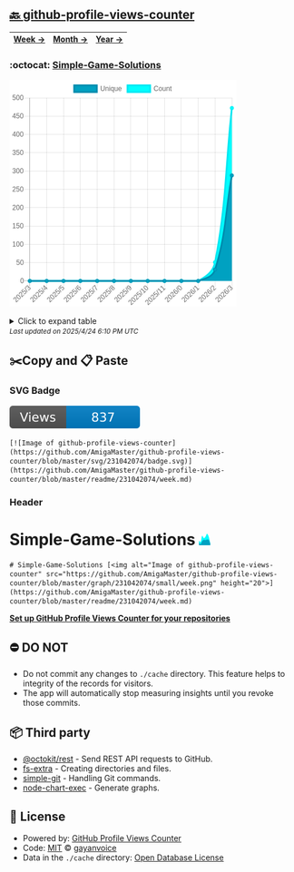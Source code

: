 ## [🔙 github-profile-views-counter](https://github.com/AmigaMaster/github-profile-views-counter)
| [**Week →**](https://github.com/AmigaMaster/github-profile-views-counter/blob/master/readme/231042074/week.md) | [**Month →**](https://github.com/AmigaMaster/github-profile-views-counter/blob/master/readme/231042074/month.md) | [**Year →**](https://github.com/AmigaMaster/github-profile-views-counter/blob/master/readme/231042074/year.md) |
| ---- | ---- | ----- |
### :octocat: [Simple-Game-Solutions](https://github.com/AmigaMaster/Simple-Game-Solutions)
![Image of github-profile-views-counter](https://github.com/AmigaMaster/github-profile-views-counter/blob/master/graph/231042074/large/year.png)

<details>
	<summary>Click to expand table</summary>
	<h2>:calendar: Year Page Views Table</h2>
<table>
	<tr>
		<th>
			Last Updated
		</th>
		<th>
			Unique
		</th>
		<th>
			Count
		</th>
	</tr>
	<tr>
		<td>
			<code>2025/4/1</code>
		</td>
		<td>
			<code>288</code>
		</td>
		<td>
			<code>472</code>
		</td>
	</tr>
	<tr>
		<td>
			<code>2025/3/1</code>
		</td>
		<td>
			<code>31</code>
		</td>
		<td>
			<code>51</code>
		</td>
	</tr>
	<tr>
		<td>
			<code>2025/2/1</code>
		</td>
		<td>
			<code>0</code>
		</td>
		<td>
			<code>0</code>
		</td>
	</tr>
	<tr>
		<td>
			<code>2025/1/1</code>
		</td>
		<td>
			<code>0</code>
		</td>
		<td>
			<code>0</code>
		</td>
	</tr>
	<tr>
		<td>
			<code>2024/12/1</code>
		</td>
		<td>
			<code>0</code>
		</td>
		<td>
			<code>0</code>
		</td>
	</tr>
	<tr>
		<td>
			<code>2024/11/1</code>
		</td>
		<td>
			<code>0</code>
		</td>
		<td>
			<code>0</code>
		</td>
	</tr>
	<tr>
		<td>
			<code>2024/10/1</code>
		</td>
		<td>
			<code>0</code>
		</td>
		<td>
			<code>0</code>
		</td>
	</tr>
	<tr>
		<td>
			<code>2024/9/1</code>
		</td>
		<td>
			<code>0</code>
		</td>
		<td>
			<code>0</code>
		</td>
	</tr>
	<tr>
		<td>
			<code>2024/8/1</code>
		</td>
		<td>
			<code>0</code>
		</td>
		<td>
			<code>0</code>
		</td>
	</tr>
	<tr>
		<td>
			<code>2024/7/1</code>
		</td>
		<td>
			<code>0</code>
		</td>
		<td>
			<code>0</code>
		</td>
	</tr>
	<tr>
		<td>
			<code>2024/6/1</code>
		</td>
		<td>
			<code>0</code>
		</td>
		<td>
			<code>0</code>
		</td>
	</tr>
	<tr>
		<td>
			<code>2024/5/1</code>
		</td>
		<td>
			<code>0</code>
		</td>
		<td>
			<code>0</code>
		</td>
	</tr>
	<tr>
		<td>
			<code>2024/4/1</code>
		</td>
		<td>
			<code>0</code>
		</td>
		<td>
			<code>0</code>
		</td>
	</tr>
</table>

</details>
<small><i>Last updated on 2025/4/24 6:10 PM UTC</i></small>

## ✂️Copy and 📋 Paste
### SVG Badge
[![Image of github-profile-views-counter](https://github.com/AmigaMaster/github-profile-views-counter/blob/master/svg/231042074/badge.svg)](https://github.com/AmigaMaster/github-profile-views-counter/blob/master/readme/231042074/week.md)
```readme
[![Image of github-profile-views-counter](https://github.com/AmigaMaster/github-profile-views-counter/blob/master/svg/231042074/badge.svg)](https://github.com/AmigaMaster/github-profile-views-counter/blob/master/readme/231042074/week.md)
```
### Header
# Simple-Game-Solutions [<img alt="Image of github-profile-views-counter" src="https://github.com/AmigaMaster/github-profile-views-counter/blob/master/graph/231042074/small/week.png" height="20">](https://github.com/AmigaMaster/github-profile-views-counter/blob/master/readme/231042074/week.md)
```readme
# Simple-Game-Solutions [<img alt="Image of github-profile-views-counter" src="https://github.com/AmigaMaster/github-profile-views-counter/blob/master/graph/231042074/small/week.png" height="20">](https://github.com/AmigaMaster/github-profile-views-counter/blob/master/readme/231042074/week.md)
```
[**Set up GitHub Profile Views Counter for your repositories**](https://github.com/gayanvoice/github-profile-views-counter)
## ⛔ DO NOT
- Do not commit any changes to `./cache` directory. This feature helps to integrity of the records for visitors.
- The app will automatically stop measuring insights until you revoke those commits.
## 📦 Third party

- [@octokit/rest](https://www.npmjs.com/package/@octokit/rest) - Send REST API requests to GitHub.
- [fs-extra](https://www.npmjs.com/package/fs-extra) - Creating directories and files.
- [simple-git](https://www.npmjs.com/package/simple-git) - Handling Git commands.
- [node-chart-exec](https://www.npmjs.com/package/node-chart-exec) - Generate graphs.
## 📄 License
- Powered by: [GitHub Profile Views Counter](https://github.com/gayanvoice/github-profile-views-counter)
- Code: [MIT](./LICENSE) © [gayanvoice](https://github.com/gayanvoice/github-profile-views-counter)
- Data in the `./cache` directory: [Open Database License](https://opendatacommons.org/licenses/odbl/1-0/)